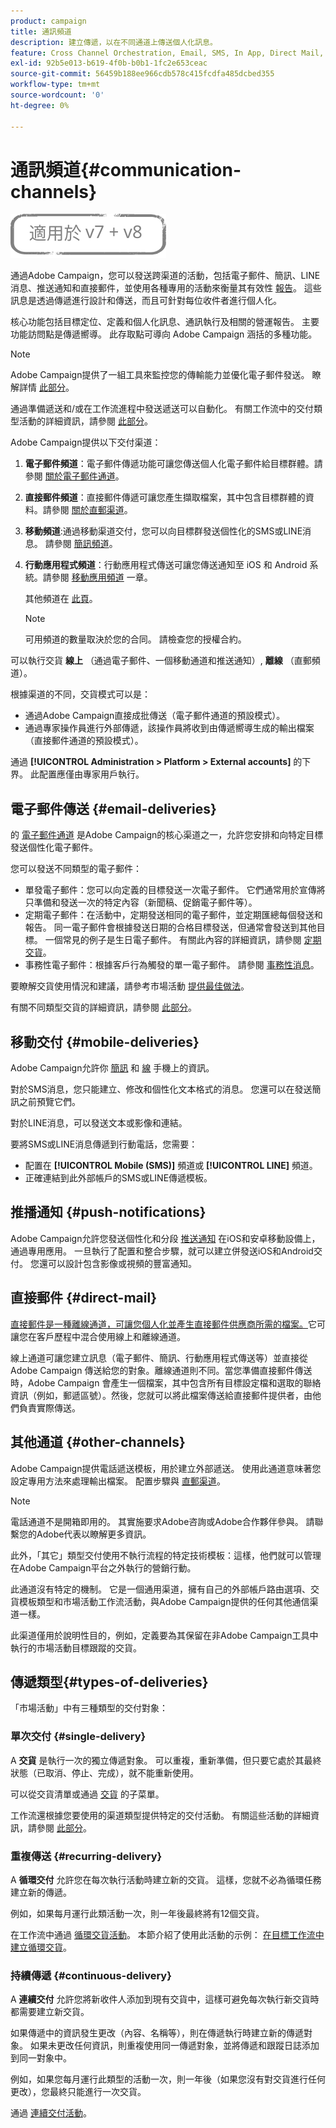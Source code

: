```yaml
---
product: campaign
title: 通訊頻道
description: 建立傳遞，以在不同通道上傳送個人化訊息。
feature: Cross Channel Orchestration, Email, SMS, In App, Direct Mail, Push
exl-id: 92b5e013-b619-4f0b-b0b1-1fc2e653ceac
source-git-commit: 56459b188ee966cdb578c415fcdfa485dcbed355
workflow-type: tm+mt
source-wordcount: '0'
ht-degree: 0%

---
```


# 通訊頻道{#communication-channels}

![](../../assets/common.svg)

通過Adobe Campaign，您可以發送跨渠道的活動，包括電子郵件、簡訊、LINE消息、推送通知和直接郵件，並使用各種專用的活動來衡量其有效性 [報告](../../reporting/using/delivery-reports.md)。 這些訊息是透過傳遞進行設計和傳送，而且可針對每位收件者進行個人化。

核心功能包括目標定位、定義和個人化訊息、通訊執行及相關的營運報告。 主要功能訪問點是傳遞嚮導。 此存取點可導向 Adobe Campaign 涵括的多種功能。

>[!NOTE]
>
>Adobe Campaign提供了一組工具來監控您的傳輸能力並優化電子郵件發送。 瞭解詳情 [此部分](about-deliverability.md)。

通過準備遞送和/或在工作流進程中發送遞送可以自動化。 有關工作流中的交付類型活動的詳細資訊，請參閱 [此部分](../../workflow/using/about-action-activities.md)。

Adobe Campaign提供以下交付渠道：

1. **電子郵件頻道**：電子郵件傳遞功能可讓您傳送個人化電子郵件給目標群體。請參閱 [關於電子郵件通道](about-email-channel.md)。
1. **直接郵件頻道**：直接郵件傳遞可讓您產生擷取檔案，其中包含目標群體的資料。請參閱 [關於直郵渠道](about-direct-mail-channel.md)。
1. **移動頻道**:通過移動渠道交付，您可以向目標群發送個性化的SMS或LINE消息。 請參閱 [簡訊頻道](sms-channel.md)。
1. **行動應用程式頻道**：行動應用程式傳送可讓您傳送通知至 iOS 和 Android 系統。請參閱 [移動應用頻道](about-mobile-app-channel.md) 一章。

   其他頻道在 [此頁](steps-about-delivery-creation-steps.md#other-channels)。

   >[!NOTE]
   >
   >可用頻道的數量取決於您的合同。 請檢查您的授權合約。

可以執行交貨 **線上** （通過電子郵件、一個移動通道和推送通知）, **離線** （直郵頻道）。

根據渠道的不同，交貨模式可以是：

* 通過Adobe Campaign直接成批傳送（電子郵件通道的預設模式）。
* 通過專家操作員進行外部傳遞，該操作員將收到由傳遞嚮導生成的輸出檔案（直接郵件通道的預設模式）。

通過 **[!UICONTROL Administration > Platform > External accounts]** 的下界。 此配置應僅由專家用戶執行。

## 電子郵件傳送 {#email-deliveries}

的 [電子郵件通道](about-email-channel.md) 是Adobe Campaign的核心渠道之一，允許您安排和向特定目標發送個性化電子郵件。

您可以發送不同類型的電子郵件：

* 單發電子郵件：您可以向定義的目標發送一次電子郵件。 它們通常用於宣傳將只準備和發送一次的特定內容（新聞稿、促銷電子郵件等）。
* 定期電子郵件：在活動中，定期發送相同的電子郵件，並定期匯總每個發送和報告。 同一電子郵件會根據發送日期的合格目標發送，但通常會發送到其他目標。 一個常見的例子是生日電子郵件。 有關此內容的詳細資訊，請參閱 [定期交貨](../../workflow/using/recurring-delivery.md)。
* 事務性電子郵件：根據客戶行為觸發的單一電子郵件。 請參閱 [事務性消息](../../message-center/using/about-transactional-messaging.md)。

要瞭解交貨使用情況和建議，請參考市場活動 [提供最佳做法](delivery-best-practices.md)。

有關不同類型交貨的詳細資訊，請參閱 [此部分](#types-of-deliveries)。

## 移動交付 {#mobile-deliveries}

Adobe Campaign允許你 [簡訊](sms-channel.md) 和 [線](line-channel.md) 手機上的資訊。

對於SMS消息，您只能建立、修改和個性化文本格式的消息。 您還可以在發送簡訊之前預覽它們。

對於LINE消息，可以發送文本或影像和連結。

要將SMS或LINE消息傳遞到行動電話，您需要：

* 配置在 **[!UICONTROL Mobile (SMS)]** 頻道或 **[!UICONTROL LINE]** 頻道。
* 正確連結到此外部帳戶的SMS或LINE傳遞模板。

## 推播通知 {#push-notifications}

Adobe Campaign允許您發送個性化和分段 [推送通知](about-mobile-app-channel.md) 在iOS和安卓移動設備上，通過專用應用。 一旦執行了配置和整合步驟，就可以建立併發送iOS和Android交付。 您還可以設計包含影像或視頻的豐富通知。

## 直接郵件 {#direct-mail}

[直接郵件是一種離線通道，可讓您個人化並產生直接郵件供應商所需的檔案。](about-direct-mail-channel.md)它可讓您在客戶歷程中混合使用線上和離線通道。

線上通道可讓您建立訊息（電子郵件、簡訊、行動應用程式傳送等）並直接從 Adobe Campaign 傳送給您的對象。離線通道則不同。當您準備直接郵件傳送時，Adobe Campaign 會產生一個檔案，其中包含所有目標設定檔和選取的聯絡資訊（例如，郵遞區號）。然後，您就可以將此檔案傳送給直接郵件提供者，由他們負責實際傳送。

## 其他通道 {#other-channels}

Adobe Campaign提供電話遞送模板，用於建立外部遞送。 使用此通道意味著您設定專用方法來處理輸出檔案。 配置步驟與 [直郵渠道](about-direct-mail-channel.md)。

>[!NOTE]
>
>電話通道不是開箱即用的。 其實施要求Adobe咨詢或Adobe合作夥伴參與。 請聯繫您的Adobe代表以瞭解更多資訊。

此外，「其它」類型交付使用不執行流程的特定技術模板：這樣，他們就可以管理在Adobe Campaign平台之外執行的營銷行動。

此通道沒有特定的機制。 它是一個通用渠道，擁有自己的外部帳戶路由選項、交貨模板類型和市場活動工作流活動，與Adobe Campaign提供的任何其他通信渠道一樣。

此渠道僅用於說明性目的，例如，定義要為其保留在非Adobe Campaign工具中執行的市場活動目標跟蹤的交貨。

## 傳遞類型{#types-of-deliveries}

「市場活動」中有三種類型的交付對象：

### 單次交付 {#single-delivery}

A **交貨** 是執行一次的獨立傳遞對象。 可以重複，重新準備，但只要它處於其最終狀態（已取消、停止、完成），就不能重新使用。

可以從交貨清單或通過 [交貨](../../workflow/using/delivery.md) 的子菜單。

工作流還根據您要使用的渠道類型提供特定的交付活動。 有關這些活動的詳細資訊，請參閱 [此部分](../../workflow/using/cross-channel-deliveries.md)。

### 重複傳送 {#recurring-delivery}

A **循環交付** 允許您在每次執行活動時建立新的交貨。 這樣，您就不必為循環任務建立新的傳遞。

例如，如果每月運行此類活動一次，則一年後最終將有12個交貨。

在工作流中通過 [循環交貨活動](../../workflow/using/recurring-delivery.md)。 本節介紹了使用此活動的示例： [在目標工作流中建立循環交貨](../../workflow/using/sending-a-birthday-email.md#creating-a-recurring-delivery-in-a-targeting-workflow)。

### 持續傳遞 {#continuous-delivery}

A **連續交付** 允許您將新收件人添加到現有交貨中，這樣可避免每次執行新交貨時都需要建立新交貨。

如果傳遞中的資訊發生更改（內容、名稱等），則在傳遞執行時建立新的傳遞對象。 如果未更改任何資訊，則重複使用同一傳遞對象，並將傳遞和跟蹤日誌添加到同一對象中。

例如，如果您每月運行此類型的活動一次，則一年後（如果您沒有對交貨進行任何更改），您最終只能進行一次交貨。

通過 [連續交付活動](../../workflow/using/continuous-delivery.md)。
